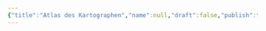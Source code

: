 ```yaml
---
{"title":"Atlas des Kartographen","name":null,"draft":false,"publish":true,"path":"Notizen eines Wanderers/Atlas des Kartographen/index.md","permalink":"/notizen-eines-wanderers/atlas-des-kartographen/index/","PassFrontmatter":true}
---
```


